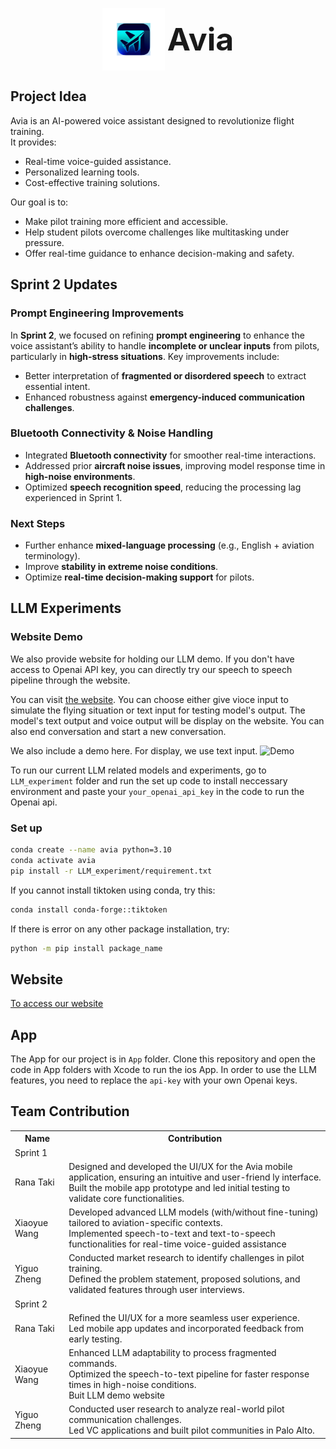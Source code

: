 <p align="center">
  <picture>
    <img alt="Logo" src="assets/logo.png" width="100" height="100" style="vertical-align: middle;">
  </picture>
  <span style="font-size: 50px; font-weight: bold; vertical-align: middle;">Avia</span>
</p>

## Project Idea
Avia is an AI-powered voice assistant designed to revolutionize flight training.  
It provides:  
- Real-time voice-guided assistance.  
- Personalized learning tools.  
- Cost-effective training solutions.  

Our goal is to:  
- Make pilot training more efficient and accessible.  
- Help student pilots overcome challenges like multitasking under pressure.  
- Offer real-time guidance to enhance decision-making and safety.


## Sprint 2 Updates  

### Prompt Engineering Improvements  
In **Sprint 2**, we focused on refining **prompt engineering** to enhance the voice assistant’s ability to handle **incomplete or unclear inputs** from pilots, particularly in **high-stress situations**. Key improvements include:  
- Better interpretation of **fragmented or disordered speech** to extract essential intent.  
- Enhanced robustness against **emergency-induced communication challenges**.  

### Bluetooth Connectivity & Noise Handling  
- Integrated **Bluetooth connectivity** for smoother real-time interactions.  
- Addressed prior **aircraft noise issues**, improving model response time in **high-noise environments**.  
- Optimized **speech recognition speed**, reducing the processing lag experienced in Sprint 1.  

### Next Steps  
- Further enhance **mixed-language processing** (e.g., English + aviation terminology).  
- Improve **stability in extreme noise conditions**.  
- Optimize **real-time decision-making support** for pilots.  


## LLM Experiments

### Website Demo
We also provide website for holding our LLM demo. If you don't have access to Openai API key, you can directly try our speech to speech pipeline through the website.

You can visit [the website](https://huggingface.co/spaces/DPWXY15/Avia-demo). 
You can choose either give vioce input to simulate the flying situation or text input for testing model's output. The model's text output and voice output will be display on the website. You can also end conversation and start a new conversation. 

We also include a demo here. For display, we use text input. 
![Demo](./assets/demo.gif)


To run our current LLM related models and experiments, go to `LLM_experiment` folder and run the set up code to install neccessary environment and paste your `your_openai_api_key` in the code to run the Openai api.
### Set up
```bash
conda create --name avia python=3.10
conda activate avia
pip install -r LLM_experiment/requirement.txt
```

If you cannot install tiktoken using conda, try this:
```bash
conda install conda-forge::tiktoken
```
If there is error on any other package installation, try:
```bash
python -m pip install package_name
```

## Website
[To access our website](https://zoeyyyzheng.github.io/getavia.github.io/team.html)

## App
The App for our project is in `App` folder. Clone this repository and open the code in App folders with Xcode to run the ios App. In order to use the LLM features, you need to replace the `api-key` with your own Openai keys.

## Team Contribution
<table>
    <tr>
        <th>Name</th>
        <th>Contribution</th>
    </tr>
    <tr>
        <td colspan="2;">Sprint 1</td>
    </tr>
    <tr>
        <td>Rana Taki</td>
        <td>Designed and developed the UI/UX for the Avia mobile application, ensuring an intuitive and user-friend
ly interface.<br>
Built the mobile app prototype and led initial testing to validate core functionalities.</td>
    </tr>
    <tr>
        <td>Xiaoyue Wang</td>
        <td>Developed advanced LLM models (with/without fine-tuning) tailored to aviation-specific contexts.<br>
Implemented speech-to-text and text-to-speech functionalities for real-time voice-guided assistance</td>
    </tr>
    <tr>
        <td>Yiguo Zheng</td>
        <td>Conducted market research to identify challenges in pilot training.<br>
Defined the problem statement, proposed solutions, and validated features through user interviews.</td>
    </tr>
    <tr>
        <td colspan="2;">Sprint 2</td>
    </tr>
    <tr>
        <td>Rana Taki</td>
        <td>Refined the UI/UX for a more seamless user experience.<br>
Led mobile app updates and incorporated feedback from early testing.</td>
    </tr>
    <tr>
        <td>Xiaoyue Wang</td>
        <td>Enhanced LLM adaptability to process fragmented commands.<br>
Optimized the speech-to-text pipeline for faster response times in high-noise conditions.<br>
Buit LLM demo website </td>
    </tr>
    <tr>
        <td>Yiguo Zheng</td>
        <td>Conducted user research to analyze real-world pilot communication challenges.<br>
Led VC applications and built pilot communities in Palo Alto.</td>
    </tr>
</table>



